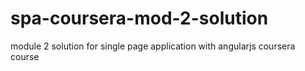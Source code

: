 # spa-coursera-mod-2-solution
module 2 solution for single page application with angularjs coursera course
